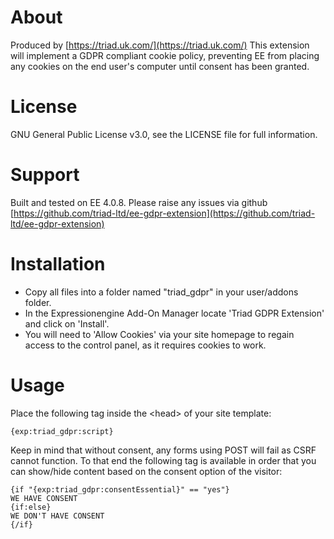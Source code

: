 # About
Produced by [https://triad.uk.com/](https://triad.uk.com/)
This extension will implement a GDPR compliant cookie policy, preventing EE from placing any cookies on the end user's computer
until consent has been granted.

# License
GNU General Public License v3.0, see the LICENSE file for full information.

# Support
Built and tested on EE 4.0.8. Please raise any issues via github
[https://github.com/triad-ltd/ee-gdpr-extension](https://github.com/triad-ltd/ee-gdpr-extension)

# Installation
- Copy all files into a folder named "triad_gdpr" in your user/addons folder.
- In the Expressionengine Add-On Manager locate 'Triad GDPR Extension' and click on 'Install'.
- You will need to 'Allow Cookies' via your site homepage to regain access to the control panel, as it requires cookies to work.

# Usage

Place the following tag inside the &lt;head&gt; of your site template:
```
{exp:triad_gdpr:script}
```

Keep in mind that without consent, any forms using POST will fail as CSRF cannot function.
To that end the following tag is available in order that you can show/hide content based on the consent option of the visitor:

```
{if "{exp:triad_gdpr:consentEssential}" == "yes"}
WE HAVE CONSENT
{if:else}
WE DON'T HAVE CONSENT
{/if}
```
